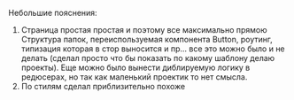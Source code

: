  
Небольшие пояснения:  
1) Страница простая простая и поэтому все максимально прямою Структура папок, переиспользуемая компонента Button,
   роутинг, типизация которая в стор выносится и пр... все это можно было и не делать (сделал просто что бы показать по
   какому шаблону делаю проекты). Еще можно было вынести диблируемую логику в редюсерах, но так как маленький проектик
   то нет смысла.
2) По стилям сделал приблизительно похоже  
   
    
   

